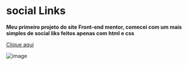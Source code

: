 # social Links 

**Meu primeiro projeto do site Front-end mentor, comecei com um mais simples de social liks feitos apenas com html e css**

[Clique aqui](https://ggvictor.github.io/social-links/social-links-profile-main/index.html)

![image](https://github.com/user-attachments/assets/0f49c10e-82bc-48d0-81d9-8b17b15c777c)

